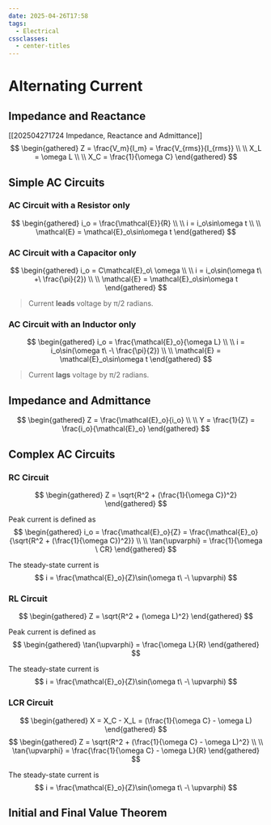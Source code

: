 ```yaml
---
date: 2025-04-26T17:58
tags:
  - Electrical
cssclasses:
  - center-titles
---
```

# Alternating Current

## Impedance and Reactance

[[202504271724 Impedance, Reactance and Admittance]]
$$
\begin{gathered}
Z = \frac{V_m}{I_m} = \frac{V_{rms}}{I_{rms}} \\ \\
X_L = \omega L \\ \\
X_C = \frac{1}{\omega C}
\end{gathered}
$$

## Simple AC Circuits

### AC Circuit with a Resistor only
$$
\begin{gathered}
i_o = \frac{\mathcal{E}}{R} \\ \\
i = i_o\sin\omega t \\ \\
\mathcal{E} = \mathcal{E}_o\sin\omega t
\end{gathered}
$$

### AC Circuit with a Capacitor only

$$
\begin{gathered}
i_o = C\mathcal{E}_o\ \omega \\ \\
i = i_o\sin(\omega t\ +\ \frac{\pi}{2}) \\ \\
\mathcal{E} = \mathcal{E}_o\sin\omega t
\end{gathered}
$$
> Current **leads** voltage by π/2 radians.

### AC Circuit with an Inductor only

$$
\begin{gathered}
i_o = \frac{\mathcal{E}_o}{\omega L} \\ \\
i = i_o\sin(\omega t\ -\ \frac{\pi}{2}) \\ \\
\mathcal{E} = \mathcal{E}_o\sin\omega t
\end{gathered}
$$
> Current **lags** voltage by π/2 radians.

## Impedance and Admittance
$$
\begin{gathered}
Z = \frac{\mathcal{E}_o}{i_o} \\ \\
Y = \frac{1}{Z} = \frac{i_o}{\mathcal{E}_o}
\end{gathered}
$$

## Complex AC Circuits

### RC Circuit

$$
\begin{gathered}
Z = \sqrt{R^2 + (\frac{1}{\omega C})^2}
\end{gathered}
$$

Peak current is defined as
$$
\begin{gathered}
i_o = \frac{\mathcal{E}_o}{Z} = \frac{\mathcal{E}_o}{\sqrt{R^2 + (\frac{1}{\omega C})^2}} \\ \\
\tan{\upvarphi} = \frac{1}{\omega \ CR}
\end{gathered}
$$

The steady-state current is
$$
i = \frac{\mathcal{E}_o}{Z}\sin(\omega t\ -\ \upvarphi)
$$

### RL Circuit


$$
\begin{gathered}
Z = \sqrt{R^2 + (\omega L)^2}
\end{gathered}
$$

Peak current is defined as
$$
\begin{gathered}
\tan{\upvarphi} = \frac{\omega L}{R}
\end{gathered}
$$

The steady-state current is
$$
i = \frac{\mathcal{E}_o}{Z}\sin(\omega t\ -\ \upvarphi)
$$

### LCR Circuit


$$
\begin{gathered}
X = X_C - X_L = (\frac{1}{\omega C} - \omega L)
\end{gathered}
$$
$$
\begin{gathered}
Z = \sqrt{R^2 + (\frac{1}{\omega C} - \omega L)^2} \\ \\
\tan{\upvarphi} = \frac{\frac{1}{\omega C} - \omega L}{R}
\end{gathered}
$$

The steady-state current is
$$
i = \frac{\mathcal{E}_o}{Z}\sin(\omega t\ -\ \upvarphi)
$$

## Initial and Final Value Theorem